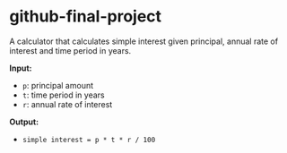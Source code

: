 # github-final-project
A calculator that calculates simple interest given principal, annual rate of interest and time period in years.

**Input:**
- `p`: principal amount  
- `t`: time period in years  
- `r`: annual rate of interest

**Output:**
- `simple interest = p * t * r / 100`
